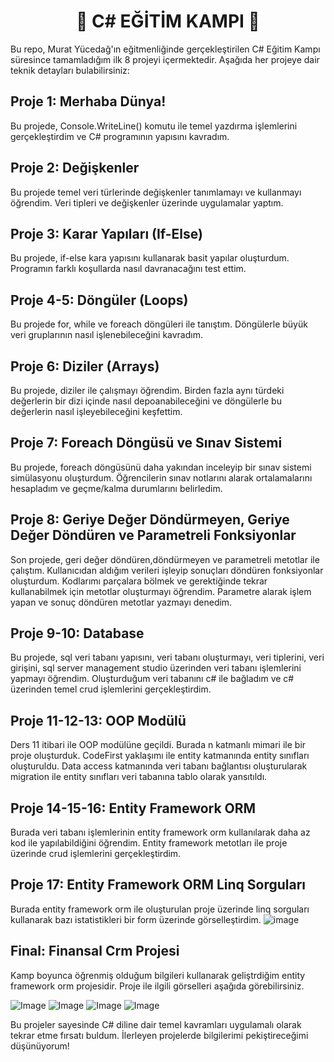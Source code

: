 <h1 align="center">🚀 C# EĞİTİM KAMPI 🚀</h1>

Bu repo, Murat Yücedağ'ın eğitmenliğinde gerçekleştirilen C# Eğitim Kampı süresince tamamladığım ilk 8 projeyi içermektedir. Aşağıda her projeye dair teknik detayları bulabilirsiniz:

## Proje 1: Merhaba Dünya!
Bu projede, Console.WriteLine() komutu ile temel yazdırma işlemlerini gerçekleştirdim ve C# programının yapısını kavradım.

## Proje 2: Değişkenler
Bu projede temel veri türlerinde değişkenler tanımlamayı ve kullanmayı öğrendim. Veri tipleri ve değişkenler üzerinde uygulamalar yaptım. 

## Proje 3: Karar Yapıları (If-Else)
Bu projede, if-else kara yapısını kullanarak basit yapılar oluşturdum. Programın farklı koşullarda nasıl davranacağını test ettim. 

## Proje 4-5: Döngüler (Loops)
Bu projede for, while ve foreach döngüleri ile tanıştım. Döngülerle büyük veri gruplarının nasıl işlenebileceğini kavradım. 

## Proje 6: Diziler (Arrays)
Bu projede, diziler ile çalışmayı öğrendim. Birden fazla aynı türdeki değerlerin bir dizi içinde nasıl depoanabileceğini ve döngülerle bu değerlerin nasıl işleyebileceğini keşfettim. 

## Proje 7: Foreach Döngüsü ve Sınav Sistemi
Bu projede, foreach döngüsünü daha yakından inceleyip bir sınav sistemi simülasyonu oluşturdum. Öğrencilerin sınav notlarını alarak ortalamalarını hesapladım ve geçme/kalma durumlarını belirledim.

## Proje 8: Geriye Değer Döndürmeyen, Geriye Değer Döndüren ve Parametreli Fonksiyonlar
Son projede, geri değer döndüren,döndürmeyen ve parametreli metotlar ile çalıştım. Kullanıcıdan aldığım verileri işleyip sonuçları döndüren fonksiyonlar oluşturdum. Kodlarımı parçalara bölmek ve gerektiğinde tekrar kullanabilmek için metotlar oluşturmayı öğrendim. Parametre alarak işlem yapan ve sonuç döndüren metotlar yazmayı denedim. 

## Proje 9-10: Database
Bu projede, sql veri tabanı yapısını, veri tabanı oluşturmayı, veri tiplerini, veri girişini, sql server management studio üzerinden veri tabanı işlemlerini yapmayı öğrendim. Oluşturduğum veri tabanını c# ile bağladım ve c# üzerinden temel crud işlemlerini gerçekleştirdim.

## Proje 11-12-13: OOP Modülü
Ders 11 itibari ile OOP modülüne geçildi. Burada n katmanlı mimari ile bir proje oluşturduk. CodeFirst yaklaşımı ile entity katmanında entity sınıfları oluşturuldu. Data access katmanında veri tabanı bağlantısı oluşturularak migration ile entity sınıfları veri tabanına tablo olarak yansıtıldı.

## Proje 14-15-16: Entity Framework ORM
Burada veri tabanı işlemlerinin entity framework orm kullanılarak daha az kod ile yapılabildiğini öğrendim. Entity framework metotları ile proje üzerinde crud işlemlerini gerçekleştirdim.

## Proje 17: Entity Framework ORM Linq Sorguları
Burada entity framework orm ile oluşturulan proje üzerinde linq sorguları kullanarak bazı istatistikleri bir form üzerinde görselleştirdim.
![image](https://github.com/user-attachments/assets/d6b0a436-3d91-4eab-b061-a31cef83b6a5)

## Final: Finansal Crm Projesi
Kamp boyunca öğrenmiş olduğum bilgileri kullanarak geliştrdiğim entity framework orm projesidir. Proje ile ilgili görselleri aşağıda görebilirsiniz.

![Image](https://github.com/user-attachments/assets/fbff9def-823d-4bf4-95dc-8336964dda82)
![Image](https://github.com/user-attachments/assets/6b99c1d1-ca0d-43fb-8c47-e1e98c96b747)
![Image](https://github.com/user-attachments/assets/bda2c80a-7599-41d1-8247-6979f847d5e6)
![Image](https://github.com/user-attachments/assets/10e59f37-0437-43e4-8236-4dfcda8109f8)

Bu projeler sayesinde C# diline dair temel kavramları uygulamalı olarak tekrar etme fırsatı buldum. İlerleyen projelerde bilgilerimi pekiştireceğimi düşünüyorum!
